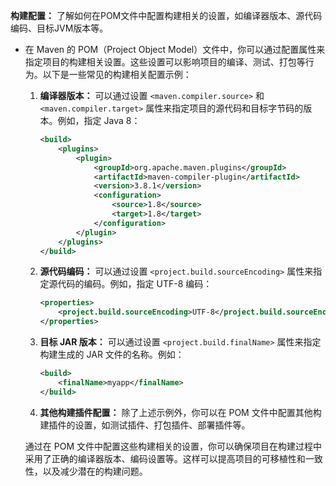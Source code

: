 **构建配置：** 了解如何在POM文件中配置构建相关的设置，如编译器版本、源代码编码、目标JVM版本等。

- 在 Maven 的 POM（Project Object Model）文件中，你可以通过配置属性来指定项目的构建相关设置。这些设置可以影响项目的编译、测试、打包等行为。以下是一些常见的构建相关配置示例：

  1. **编译器版本：** 可以通过设置 `<maven.compiler.source>` 和 `<maven.compiler.target>` 属性来指定项目的源代码和目标字节码的版本。例如，指定 Java 8：

     ```xml
     <build>
         <plugins>
             <plugin>
                 <groupId>org.apache.maven.plugins</groupId>
                 <artifactId>maven-compiler-plugin</artifactId>
                 <version>3.8.1</version>
                 <configuration>
                     <source>1.8</source>
                     <target>1.8</target>
                 </configuration>
             </plugin>
         </plugins>
     </build>
     ```

  2. **源代码编码：** 可以通过设置 `<project.build.sourceEncoding>` 属性来指定源代码的编码。例如，指定 UTF-8 编码：

     ```xml
     <properties>
         <project.build.sourceEncoding>UTF-8</project.build.sourceEncoding>
     </properties>
     ```

  3. **目标 JAR 版本：** 可以通过设置 `<project.build.finalName>` 属性来指定构建生成的 JAR 文件的名称。例如：

     ```xml
     <build>
         <finalName>myapp</finalName>
     </build>
     ```

  4. **其他构建插件配置：** 除了上述示例外，你可以在 POM 文件中配置其他构建插件的设置，如测试插件、打包插件、部署插件等。

  通过在 POM 文件中配置这些构建相关的设置，你可以确保项目在构建过程中采用了正确的编译器版本、编码设置等。这样可以提高项目的可移植性和一致性，以及减少潜在的构建问题。